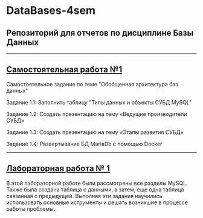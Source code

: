 # DataBases-4sem
## Репозиторий для отчетов по дисциплине Базы Данных
---
## [Самостоятельная работа №1](https://github.com/jamanuriyeva/DataBases-4sem/tree/75a1a6d7bfa0d8c1d244f034d8e98d545d2333fe/%D1%81%D0%B0%D0%BC%D0%BE%D1%81%D1%82%D0%BE%D1%8F%D1%82%D0%B5%D0%BB%D1%8C%D0%BD%D0%B0%D1%8F%20%D1%80%D0%B0%D0%B1%D0%BE%D1%82%D0%B0%20%E2%84%961)
Самостоятельное задание по теме "Обобщенная архитектура баз данных"

Задание 1.1:  Заполнить таблицу "Типы данных и объекты СУБД MySQL"

Задание 1.2:  Создать презентацию на тему «Ведущие производители СУБД»

Задание 1.3:  Создать презентацию на тему «Этапы развития СУБД»

Задание 1.4: Развертывание БД MariaDb с помощью Docker

---
##  [Лабораторная работа № 1](https://github.com/jamanuriyeva/DataBases-4sem/blob/883b13e7aaa272aed05b2b0688e5568d4737834e/%D0%9D%D1%83%D1%80%D0%B8%D0%B5%D0%B2%D0%B0%20%D0%94%D0%AD%20%D0%91%D0%94%20%D0%9B%D0%A0-1.pdf)
В этой лабораторной работе были рассмотрены все разделы MySQL. Также была создана таблица с данными, а затем, еще одна таблица связанная с предыдущей. Выполняя эти задания научились использовать основные иструменты и решать возникшие в процессе работы проблемы.
